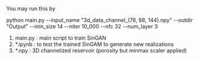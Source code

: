 You may run this by 

python main.py --input_name "3d_data_channel_(76, 88, 144).npy" --outdir "Output" --min_size 14 --niter 10_000 --nfc 32 --num_layer 3

1. main.py : main script to train SinGAN
1. *.ipynb : to test the trained SinGAM to generate new realizations
1. *.npy   : 3D channelized reservoir (porosity but minmax scaler applied)
